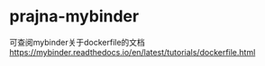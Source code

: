 # prajna-mybinder

可查阅mybinder关于dockerfile的文档
<https://mybinder.readthedocs.io/en/latest/tutorials/dockerfile.html>
